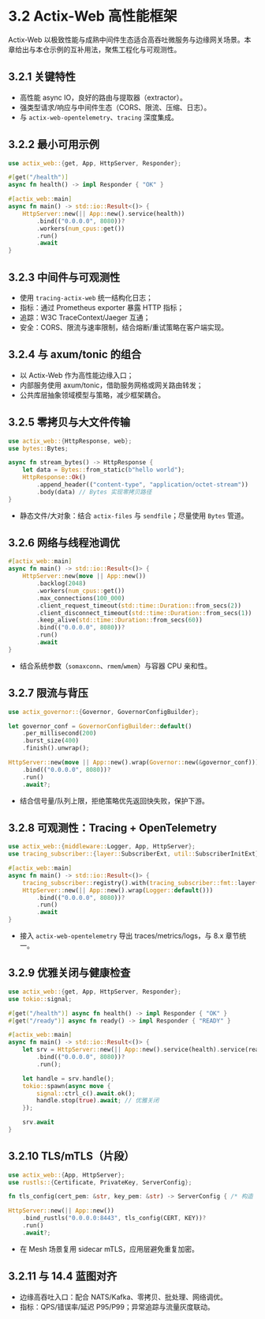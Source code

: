 # 3.2 Actix-Web 高性能框架

Actix-Web 以极致性能与成熟中间件生态适合高吞吐微服务与边缘网关场景。本章给出与本仓示例的互补用法，聚焦工程化与可观测性。

## 3.2.1 关键特性

- 高性能 async IO，良好的路由与提取器（extractor）。
- 强类型请求/响应与中间件生态（CORS、限流、压缩、日志）。
- 与 `actix-web-opentelemetry`、`tracing` 深度集成。

## 3.2.2 最小可用示例

```rust
use actix_web::{get, App, HttpServer, Responder};

#[get("/health")]
async fn health() -> impl Responder { "OK" }

#[actix_web::main]
async fn main() -> std::io::Result<()> {
    HttpServer::new(|| App::new().service(health))
        .bind(("0.0.0.0", 8080))?
        .workers(num_cpus::get())
        .run()
        .await
}
```

## 3.2.3 中间件与可观测性

- 使用 `tracing-actix-web` 统一结构化日志；
- 指标：通过 Prometheus exporter 暴露 HTTP 指标；
- 追踪：W3C TraceContext/Jaeger 互通；
- 安全：CORS、限流与速率限制，结合熔断/重试策略在客户端实现。

## 3.2.4 与 axum/tonic 的组合

- 以 Actix-Web 作为高性能边缘入口；
- 内部服务使用 axum/tonic，借助服务网格或网关路由转发；
- 公共库层抽象领域模型与策略，减少框架耦合。

## 3.2.5 零拷贝与大文件传输

```rust
use actix_web::{HttpResponse, web};
use bytes::Bytes;

async fn stream_bytes() -> HttpResponse {
    let data = Bytes::from_static(b"hello world");
    HttpResponse::Ok()
        .append_header(("content-type", "application/octet-stream"))
        .body(data) // Bytes 实现零拷贝路径
}
```

- 静态文件/大对象：结合 `actix-files` 与 `sendfile`；尽量使用 `Bytes` 管道。

## 3.2.6 网络与线程池调优

```rust
#[actix_web::main]
async fn main() -> std::io::Result<()> {
    HttpServer::new(move || App::new())
        .backlog(2048)
        .workers(num_cpus::get())
        .max_connections(100_000)
        .client_request_timeout(std::time::Duration::from_secs(2))
        .client_disconnect_timeout(std::time::Duration::from_secs(1))
        .keep_alive(std::time::Duration::from_secs(60))
        .bind(("0.0.0.0", 8080))?
        .run()
        .await
}
```

- 结合系统参数（`somaxconn`、`rmem`/`wmem`）与容器 CPU 亲和性。

## 3.2.7 限流与背压

```rust
use actix_governor::{Governor, GovernorConfigBuilder};

let governor_conf = GovernorConfigBuilder::default()
    .per_millisecond(200)
    .burst_size(400)
    .finish().unwrap();

HttpServer::new(move || App::new().wrap(Governor::new(&governor_conf)))
    .bind(("0.0.0.0", 8080))?
    .run()
    .await?;
```

- 结合信号量/队列上限，拒绝策略优先返回快失败，保护下游。

## 3.2.8 可观测性：Tracing + OpenTelemetry

```rust
use actix_web::{middleware::Logger, App, HttpServer};
use tracing_subscriber::{layer::SubscriberExt, util::SubscriberInitExt};

#[actix_web::main]
async fn main() -> std::io::Result<()> {
    tracing_subscriber::registry().with(tracing_subscriber::fmt::layer()).init();
    HttpServer::new(|| App::new().wrap(Logger::default()))
        .bind(("0.0.0.0", 8080))?
        .run()
        .await
}
```

- 接入 `actix-web-opentelemetry` 导出 traces/metrics/logs，与 8.x 章节统一。

## 3.2.9 优雅关闭与健康检查

```rust
use actix_web::{get, App, HttpServer, Responder};
use tokio::signal;

#[get("/health")] async fn health() -> impl Responder { "OK" }
#[get("/ready")] async fn ready() -> impl Responder { "READY" }

#[actix_web::main]
async fn main() -> std::io::Result<()> {
    let srv = HttpServer::new(|| App::new().service(health).service(ready))
        .bind(("0.0.0.0", 8080))?
        .run();

    let handle = srv.handle();
    tokio::spawn(async move {
        signal::ctrl_c().await.ok();
        handle.stop(true).await; // 优雅关闭
    });

    srv.await
}
```

## 3.2.10 TLS/mTLS（片段）

```rust
use actix_web::{App, HttpServer};
use rustls::{Certificate, PrivateKey, ServerConfig};

fn tls_config(cert_pem: &str, key_pem: &str) -> ServerConfig { /* 构造 rustls 配置 */ }

HttpServer::new(|| App::new())
    .bind_rustls("0.0.0.0:8443", tls_config(CERT, KEY))?
    .run()
    .await?;
```

- 在 Mesh 场景复用 sidecar mTLS，应用层避免重复加密。

## 3.2.11 与 14.4 蓝图对齐

- 边缘高吞吐入口：配合 NATS/Kafka、零拷贝、批处理、网络调优。
- 指标：QPS/错误率/延迟 P95/P99；异常追踪与流量灰度联动。

